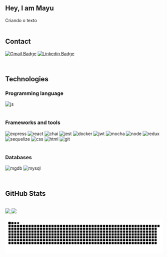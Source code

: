 ## Hey, I am Mayu

<div align="justfy">
  Criando o texto
</div>

<br>

## Contact

[![Gmail Badge](https://img.shields.io/badge/satorimayu@gmail.com-D14836?style=for-the-badge&logo=gmail&logoColor=white)](mailto:satorimayu@gmail.com)
[![Linkedin Badge](https://img.shields.io/badge/mayusatori-0077B5?style=for-the-badge&logo=linkedin&logoColor=white)](https://www.linkedin.com/in/mayusatori/)

<br>

## Technologies


### Programming language

<div style="display: inline_block">

<img alt="js" src="https://img.shields.io/badge/JavaScript-323330?style=for-the-badge&logo=javascript&logoColor=F7DF1E" />

</div><br>

### Frameworks and tools

<div style="display: inline_block">

<img alt="express" src="https://img.shields.io/badge/Express.js-000000?style=for-the-badge&logo=express&logoColor=white" /> 
<img alt="react" src="https://img.shields.io/badge/React-20232A?style=for-the-badge&logo=react&logoColor=61DAFB" />
<img alt="chai" src="https://img.shields.io/badge/chai-A30701?style=for-the-badge&logo=chai&logoColor=white" />
<img alt="jest" src="https://img.shields.io/badge/Jest-C21325?style=for-the-badge&logo=jest&logoColor=white" />
<img alt="docker" src="https://img.shields.io/badge/Docker-2CA5E0?style=for-the-badge&logo=docker&logoColor=white" />
<img alt="jwt" src="https://img.shields.io/badge/JWT-000000?style=for-the-badge&logo=JSON%20web%20tokens&logoColor=white" />
<img alt="mocha" src="https://img.shields.io/badge/Mocha-8D6748?style=for-the-badge&logo=Mocha&logoColor=white" />
<img alt="node" src="https://img.shields.io/badge/Node.js-339933?style=for-the-badge&logo=nodedotjs&logoColor=white"/>
<image alt="redux" src="https://img.shields.io/badge/Redux-593D88?style=for-the-badge&logo=redux&logoColor=white" />
<img alt="sequelize" src="https://img.shields.io/badge/Sequelize-52B0E7?style=for-the-badge&logo=Sequelize&logoColor=white" />
<img alt="css" src="https://img.shields.io/badge/CSS3-1572B6?style=for-the-badge&logo=css3&logoColor=white" />
<img alt="html" src="https://img.shields.io/badge/HTML5-E34F26?style=for-the-badge&logo=html5&logoColor=white" />
<img alt="git" src="https://img.shields.io/badge/GIT-E44C30?style=for-the-badge&logo=git&logoColor=white" />

</div><br>


### Databases

<div style="display: inline_block">

<img alt="mgdb" src="https://img.shields.io/badge/MongoDB-4EA94B?style=for-the-badge&logo=mongodb&logoColor=white" /> <img alt="mysql" src="https://img.shields.io/badge/MySQL-005C84?style=for-the-badge&logo=mysql&logoColor=white" />

</div><br>

## GitHub Stats

<br>
<div>
  <a href="https://github.com/mayusatori">
  <img height="180em" src="https://github-readme-stats.vercel.app/api?username=mayusatori&show_icons=true&theme=tokyonight&include_all_commits=true&count_private=true&hide_border=true"/>
  <img height="180em" src="https://github-readme-stats.vercel.app/api/top-langs/?username=mayusatori&layout=compact&langs_count=7&theme=tokyonight&hide_border=true"/>
</div>

![Snake animation](https://github.com/mayusatori/mayusatori/blob/output/github-contribution-grid-snake.svg)
